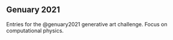 ## Genuary 2021

Entries for the @genuary2021 generative art challenge. Focus on computational physics.